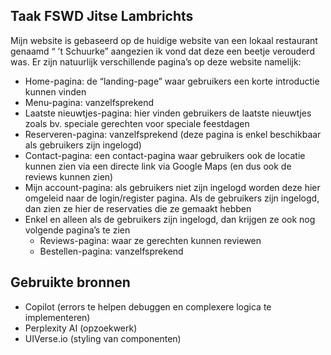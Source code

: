 ## Taak FSWD Jitse Lambrichts

Mijn website is gebaseerd op de huidige website van een lokaal restaurant genaamd “ ’t Schuurke” aangezien ik vond dat deze een beetje verouderd was. Er zijn natuurlijk verschillende pagina’s op deze website namelijk:
-	Home-pagina: de “landing-page” waar gebruikers een korte introductie kunnen vinden
-	Menu-pagina: vanzelfsprekend
-	Laatste nieuwtjes-pagina: hier vinden gebruikers de laatste nieuwtjes zoals bv. speciale gerechten voor speciale feestdagen
-	Reserveren-pagina: vanzelfsprekend (deze pagina is enkel beschikbaar als gebruikers zijn ingelogd)
-	Contact-pagina: een contact-pagina waar gebruikers ook de locatie kunnen zien via een directe link via Google Maps (en dus ook de reviews kunnen zien)
-	Mijn account-pagina: als gebruikers niet zijn ingelogd worden deze hier omgeleid naar de login/register pagina. Als de gebruikers zijn ingelogd, dan zien ze hier de reservaties die ze gemaakt hebben
-	Enkel en alleen als de gebruikers zijn ingelogd, dan krijgen ze ook nog volgende pagina’s te zien
    - Reviews-pagina: waar ze gerechten kunnen reviewen
    - Bestellen-pagina: vanzelfsprekend

## Gebruikte bronnen

- Copilot (errors te helpen debuggen en complexere logica te implementeren)
- Perplexity AI (opzoekwerk)
- UIVerse.io (styling van componenten)
